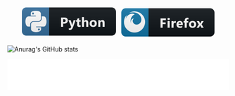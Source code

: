 <p align="center">
  <!-- For more icons please follow  https://github.com/MikeCodesDotNET/ColoredBadges -->
  <img src="https://raw.githubusercontent.com/8bithemant/8bithemant/master/svg/dev/languages/python.svg" alt="python" style="vertical-align:top; margin:4px">
 
  
   <a href="#">
    <img src="https://raw.githubusercontent.com/MikeCodesDotNET/ColoredBadges/4a38660afb7be89a6032218589b4454a1285c7f8/svg/dev/misc/firefox.svg" alt="firefox" style="vertical-align:top; margin:6px 4px">
  </a>  

</p>

![Anurag's GitHub stats](https://github-readme-stats.vercel.app/api?username=mehr32\&show_icons=true\&theme=radical)

<p align="center">
 <img  src="https://raw.githubusercontent.com/mehr32/mehr32/2901754e142196e56dc23c85d2c66bfe577e8fac/n.svg" align="center" alt="GitHub Readme Stats" />
</p>
